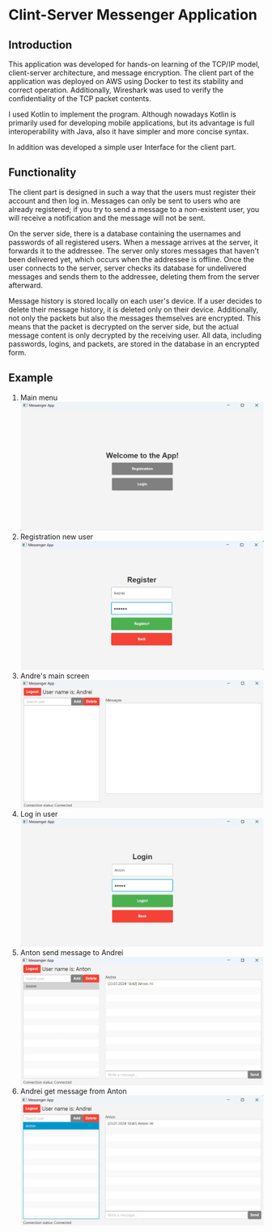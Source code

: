 # Clint-Server Messenger Application

## Introduction
This application was developed for hands-on learning of the TCP/IP model, client-server architecture, and message 
encryption. The client part of the application was deployed on AWS using Docker to test its stability and correct 
operation. Additionally, Wireshark was used to verify the confidentiality of the TCP packet contents. 

I used Kotlin to 
implement the program. Although nowadays Kotlin is primarily used for developing mobile applications, but its advantage is 
full interoperability with Java, also it have simpler and more concise syntax.

In addition was developed a simple user Interface for the client part.

## Functionality
The client part is designed in such a way that the users must register their account and then log in. 
Messages can only be sent to users who are already registered; if you try to send a message to a non-existent user, 
you will receive a notification and the message will not be sent.

On the server side, there is a database containing the usernames and passwords of all registered users. 
When a message arrives at the server, it forwards it to the addressee. 
The server only stores messages that haven't been delivered yet, which occurs when the addressee is offline. 
Once the user connects to the server, server checks its database for undelivered messages and sends them to the addressee, 
deleting them from the server afterward.

Message history is stored locally on each user's device. If a user decides to delete their message history, 
it is deleted only on their device. Additionally, not only the packets but also the messages themselves are encrypted. 
This means that the packet is decrypted on the server side, but the actual message content is only decrypted by the 
receiving user. All data, including passwords, logins, and packets, are stored in the database in an encrypted form.

## Example
1. Main menu
![1](img/1.jpg)
2. Registration new user
![2](img/2.jpg)
3. Andre's main screen
![3](img/3.jpg)
4. Log in user
![4](img/4.jpg)
5. Anton send message to Andrei
![5](img/5.jpg)
6. Andrei get message from Anton
![6](img/6.jpg)
